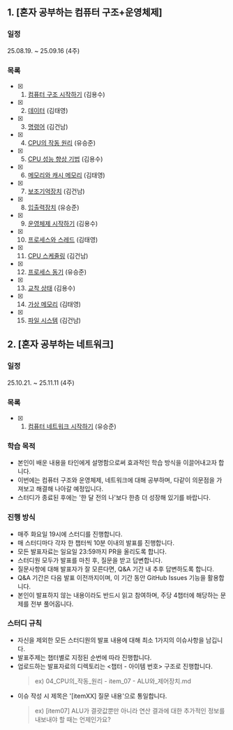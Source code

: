 ## 1. [혼자 공부하는 컴퓨터 구조+운영체제]

### 일정
25.08.19. ~ 25.09.16 (4주)

### 목록

- [x] 01. [컴퓨터 구조 시작하기](컴퓨터구조_운영체제/01_컴퓨터_구조를_시작하기/) (김용수)
- [x] 02. [데이터](컴퓨터구조_운영체제/02_데이터/) (김태영)
- [x] 03. [명령어](컴퓨터구조_운영체제/./03_명령어) (김건남)
- [x] 04. [CPU의 작동 원리](컴퓨터구조_운영체제/04_CPU의_작동_원리/) (유승준)
- [x] 05. [CPU 성능 향상 기법](컴퓨터구조_운영체제/05_CPU_성능_향상_기법/) (김용수)
- [x] 06. [메모리와 캐시 메모리](컴퓨터구조_운영체제/06_메모리와_캐시_메모리/) (김태영)
- [x] 07. [보조기억장치](컴퓨터구조_운영체제/07_보조기억장치/) (김건남)
- [x] 08. [입출력장치](컴퓨터구조_운영체제/08_입출력장치/) (유승준)
- [x] 09. [운영체제 시작하기](컴퓨터구조_운영체제/09_운영체제_시작하기/) (김용수)
- [x] 10. [프로세스와 스레드](컴퓨터구조_운영체제/10_프로세스와_스레드/) (김태영)
- [x] 11. [CPU 스케줄링](컴퓨터구조_운영체제/11_CPU_스케줄링/) (김건남)
- [x] 12. [프로세스 동기](컴퓨터구조_운영체제/12_프로세스_동기/) (유승준)
- [x] 13. [교착 상태](컴퓨터구조_운영체제/13_교착_상태/) (김용수)
- [x] 14. [가상 메모리](컴퓨터구조_운영체제/14_가상_메모리/) (김태영)
- [x] 15. [파일 시스템](컴퓨터구조_운영체제/15_파일_시스템/) (김건남)

## 2. [혼자 공부하는 네트워크]

### 일정
25.10.21. ~ 25.11.11 (4주)

### 목록

- [x] 01. [컴퓨터 네트워크 시작하기](네트워크/01_컴퓨터_네트워크_시작하기/) (유승준)


### 학습 목적
- 본인이 배운 내용을 타인에게 설명함으로써 효과적인 학습 방식을 이끌어내고자 합니다.
- 이번에는 컴퓨터 구조와 운영체제, 네트워크에 대해 공부하며, 다같이 의문점을 가져보고 해결해 나아갈 예정입니다.
- 스터디가 종료된 후에는 '한 달 전의 나'보다 한층 더 성장해 있기를 바랍니다.

### 진행 방식
- 매주 화요일 19시에 스터디를 진행합니다.
- 매 스터디마다 각자 한 챕터씩 10분 이내의 발표를 진행합니다.
- 모든 발표자료는 일요일 23:59까지 PR을 올리도록 합니다.
- 스터디원 모두가 발표를 마친 후, 질문을 받고 답변합니다.
- 질문사항에 대해 발표자가 잘 모른다면, Q&A 기간 내 추후 답변하도록 합니다.
- Q&A 기간은 다음 발표 이전까지이며, 이 기간 동안 GitHub Issues 기능을 활용합니다.
- 본인이 발표하지 않는 내용이라도 반드시 읽고 참여하며, 주당 4챕터에 해당하는 문제를 전부 풀어옵니다.

### 스터디 규칙
- 자신을 제외한 모든 스터디원의 발표 내용에 대해 최소 1가지의 이슈사항을 남깁니다.
- 발표주제는 챕터별로 지정된 순번에 따라 진행합니다.
- 업로드하는 발표자료의 디렉토리는 <챕터 - 아이템 번호> 구조로 진행합니다.
  > ex) 04_CPU의_작동_원리 - item_07 - ALU와_제어장치.md
- 이슈 작성 시 제목은 '[itemXX] 질문 내용'으로 통일합니다.
  > ex) [item07] ALU가 결괏값뿐만 아니라 연산 결과에 대한 추가적인 정보를 내보내야 할 때는 언제인가요?
